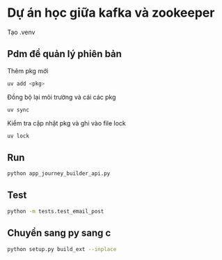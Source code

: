 # Dự án học giữa kafka và zookeeper

Tạo .venv

## Pdm để  quản lý phiên bản

Thêm pkg mới

```bash
uv add <pkg>
```

Đồng bộ lại môi trường và cái các pkg

```bash
uv sync
```

Kiểm tra cập nhật pkg và ghi vào file lock

```bash
uv lock
```

## Run

```bash
python app_journey_builder_api.py
```

## Test

```bash
python -m tests.test_email_post
```

## Chuyển sang py sang c

```bash
python setup.py build_ext --inplace
```
